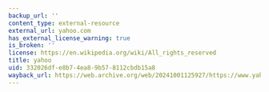 ```yaml
---
backup_url: ''
content_type: external-resource
external_url: yahoo.com
has_external_license_warning: true
is_broken: ''
license: https://en.wikipedia.org/wiki/All_rights_reserved
title: yahoo
uid: 332026df-e8b7-4ea8-9b57-8112cbdb15a8
wayback_url: https://web.archive.org/web/20241001125927/https://www.yahoo.com/
---
```

